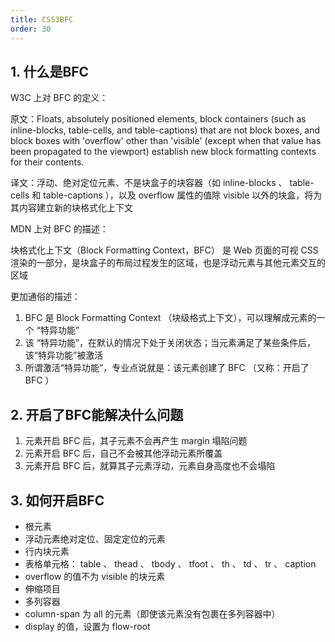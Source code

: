 ```yaml
---
title: CSS3BFC
order: 30
---
```




## 1. 什么是BFC

W3C 上对 BFC 的定义：

原文：Floats, absolutely positioned elements, block containers (such as inline-blocks, table-cells, and table-captions) that are not block boxes, and block boxes with 'overflow' other than 'visible' (except when that value has been propagated to the viewport) establish new block formatting contexts for their contents.

译文：浮动、绝对定位元素、不是块盒子的块容器（如 inline-blocks 、 table-cells 和 table-captions ），以及 overflow 属性的值除 visible 以外的块盒，将为其内容建立新的块格式化上下文

MDN 上对 BFC 的描述：

块格式化上下文（Block Formatting Context，BFC） 是 Web 页面的可视 CSS 渲染的一部分，是块盒子的布局过程发生的区域，也是浮动元素与其他元素交互的区域

更加通俗的描述：

1. BFC 是 Block Formatting Context （块级格式上下文），可以理解成元素的一个 “特异功能”
2. 该 “特异功能”，在默认的情况下处于关闭状态；当元素满足了某些条件后，该“特异功能”被激活
3. 所谓激活“特异功能”，专业点说就是：该元素创建了 BFC （又称：开启了 BFC ）

## 2. 开启了BFC能解决什么问题

1. 元素开启 BFC 后，其子元素不会再产生 margin 塌陷问题
2. 元素开启 BFC 后，自己不会被其他浮动元素所覆盖
3. 元素开启 BFC 后，就算其子元素浮动，元素自身高度也不会塌陷

## 3. 如何开启BFC

+ 根元素
+ 浮动元素绝对定位、固定定位的元素
+ 行内块元素
+ 表格单元格： table 、 thead 、 tbody 、 tfoot 、 th 、 td 、 tr 、 caption 
+ overflow 的值不为 visible 的块元素
+ 伸缩项目
+ 多列容器
+ column-span 为 all 的元素（即使该元素没有包裹在多列容器中）
+ display 的值，设置为 flow-root
